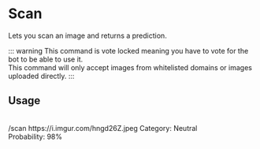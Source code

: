 # Scan

Lets you scan an image and returns a prediction.

::: warning
This command is vote locked meaning you have to vote for the bot to be able to use it.<br />
This command will only accept images from whitelisted domains or images uploaded directly.
:::

## Usage

<br />
<DiscordMessages>
	<DiscordMessage profile="user">
		/scan https://i.imgur.com/hngd26Z.jpeg
	</DiscordMessage>
	<DiscordMessage profile="bot">
		Category: Neutral<br />
        Probability: 98%
	</DiscordMessage>
</DiscordMessages>
